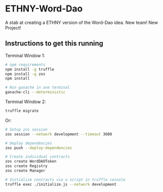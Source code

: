 # ETHNY-Word-Dao

A stab at creating a ETHNY version of the Word-Dao idea. New team! New Project!

## Instructions to get this running

Terminal Window 1:

```bash
# npm requirements
npm install -g truffle
npm install -g zos
npm install

# Run ganache in one terminal
ganache-cli --deterministic
```

Terminal Window 2:

```bash
truffle migrate
```

Or:

```bash
# Setup zos session
zos session --network development --timeout 3600

# Deploy dependencies
zos push --deploy-dependencies

# Create individual contracts
zos create WordDAOToken
zos create Registry
zos create Manager

# Initialize contracts via a script in truffle console
truffle exec ./initialize.js --network development
```
